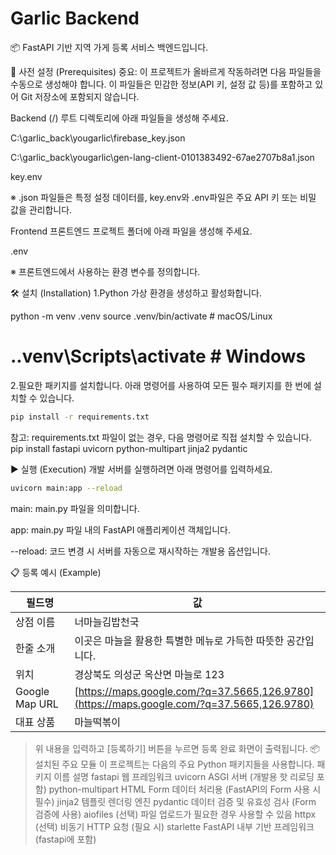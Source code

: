 # Garlic Backend

📦 FastAPI 기반 지역 가게 등록 서비스 백엔드입니다.

📝 사전 설정 (Prerequisites)
중요: 이 프로젝트가 올바르게 작동하려면 다음 파일들을 수동으로 생성해야 합니다. 이 파일들은 민감한 정보(API 키, 설정 값 등)를 포함하고 있어 Git 저장소에 포함되지 않습니다.

Backend (/)
루트 디렉토리에 아래 파일들을 생성해 주세요.

C:\garlic_back\yougarlic\firebase_key.json

C:\garlic_back\yougarlic\gen-lang-client-0101383492-67ae2707b8a1.json

key.env

※ .json 파일들은 특정 설정 데이터를, key.env와 .env파일은 주요 API 키 또는 비밀 값을 관리합니다.

Frontend
프론트엔드 프로젝트 폴더에 아래 파일을 생성해 주세요.

.env

※ 프론트엔드에서 사용하는 환경 변수를 정의합니다.

🛠️ 설치 (Installation)
1.Python 가상 환경을 생성하고 활성화합니다.

python -m venv .venv
source .venv/bin/activate  # macOS/Linux
# .\.venv\Scripts\activate # Windows

2.필요한 패키지를 설치합니다.
아래 명령어를 사용하여 모든 필수 패키지를 한 번에 설치할 수 있습니다.
```bash
pip install -r requirements.txt
```
참고: requirements.txt 파일이 없는 경우, 다음 명령어로 직접 설치할 수 있습니다.
pip install fastapi uvicorn python-multipart jinja2 pydantic

▶️ 실행 (Execution)
개발 서버를 실행하려면 아래 명령어를 입력하세요.
```bash
uvicorn main:app --reload
```
main: main.py 파일을 의미합니다.

app: main.py 파일 내의 FastAPI 애플리케이션 객체입니다.

--reload: 코드 변경 시 서버를 자동으로 재시작하는 개발용 옵션입니다.

📋 등록 예시 (Example)

| 필드명           | 값 |
|------------------|-----|
| 상점 이름     | 너마늘김밥천국 |
| 한줄 소개    | 이곳은 마늘을 활용한 특별한 메뉴로 가득한 따뜻한 공간입니다. |
| 위치         | 경상북도 의성군 옥산면 마늘로 123 |
| Google Map URL | [https://maps.google.com/?q=37.5665,126.9780](https://maps.google.com/?q=37.5665,126.9780) |
| 대표 상품    | 마늘떡볶이 |

> 위 내용을 입력하고 [등록하기] 버튼을 누르면 등록 완료 화면이 출력됩니다.
📦 설치된 주요 모듈
이 프로젝트는 다음의 주요 Python 패키지들을 사용합니다.
패키지 이름	설명
fastapi	웹 프레임워크
uvicorn	ASGI 서버 (개발용 핫 리로딩 포함)
python-multipart	HTML Form 데이터 처리용 (FastAPI의 Form 사용 시 필수)
jinja2	템플릿 렌더링 엔진
pydantic	데이터 검증 및 유효성 검사 (Form 검증에 사용)
aiofiles (선택)	파일 업로드가 필요한 경우 사용할 수 있음
httpx (선택)	비동기 HTTP 요청 (필요 시)
starlette	FastAPI 내부 기반 프레임워크 (fastapi에 포함)
